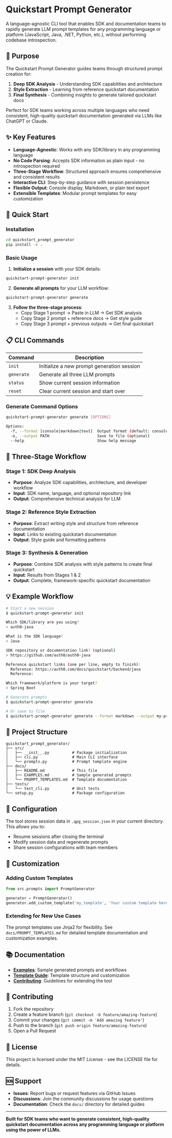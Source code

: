 # Quickstart Prompt Generator

A language-agnostic CLI tool that enables SDK and documentation teams to rapidly generate LLM prompt templates for any programming language or platform (JavaScript, Java, .NET, Python, etc.), without performing codebase introspection.

## 🎯 Purpose

The Quickstart Prompt Generator guides teams through structured prompt creation for:
1. **Deep SDK Analysis** - Understanding SDK capabilities and architecture
2. **Style Extraction** - Learning from reference quickstart documentation
3. **Final Synthesis** - Combining insights to generate tailored quickstart docs

Perfect for SDK teams working across multiple languages who need consistent, high-quality quickstart documentation generated via LLMs like ChatGPT or Claude.

## ✨ Key Features

- **Language-Agnostic**: Works with any SDK/library in any programming language
- **No Code Parsing**: Accepts SDK information as plain input - no introspection required
- **Three-Stage Workflow**: Structured approach ensures comprehensive and consistent results
- **Interactive CLI**: Step-by-step guidance with session persistence
- **Flexible Output**: Console display, Markdown, or plain text export
- **Extensible Templates**: Modular prompt templates for easy customization

## 🚀 Quick Start

### Installation

```bash
cd quickstart_prompt_generator
pip install -e .
```

### Basic Usage

1. **Initialize a session** with your SDK details:
```bash
quickstart-prompt-generator init
```

2. **Generate all prompts** for your LLM workflow:
```bash
quickstart-prompt-generator generate
```

3. **Follow the three-stage process**:
   - Copy Stage 1 prompt → Paste in LLM → Get SDK analysis
   - Copy Stage 2 prompt + reference docs → Get style guide  
   - Copy Stage 3 prompt + previous outputs → Get final quickstart

## 📋 CLI Commands

| Command | Description |
|---------|-------------|
| `init` | Initialize a new prompt generation session |
| `generate` | Generate all three LLM prompts |
| `status` | Show current session information |
| `reset` | Clear current session and start over |

### Generate Command Options

```bash
quickstart-prompt-generator generate [OPTIONS]

Options:
  -f, --format [console|markdown|text]  Output format (default: console)
  -o, --output PATH                     Save to file (optional)
  --help                                Show help message
```

## 🔄 Three-Stage Workflow

### Stage 1: SDK Deep Analysis
- **Purpose**: Analyze SDK capabilities, architecture, and developer workflow
- **Input**: SDK name, language, and optional repository link
- **Output**: Comprehensive technical analysis for LLM

### Stage 2: Reference Style Extraction  
- **Purpose**: Extract writing style and structure from reference documentation
- **Input**: Links to existing quickstart documentation
- **Output**: Style guide and formatting patterns

### Stage 3: Synthesis & Generation
- **Purpose**: Combine SDK analysis with style patterns to create final quickstart
- **Input**: Results from Stages 1 & 2
- **Output**: Complete, framework-specific quickstart documentation

## 💡 Example Workflow

```bash
# Start a new session
$ quickstart-prompt-generator init

Which SDK/library are you using?
> auth0-java

What is the SDK language?
> Java

SDK repository or documentation link? (optional)
> https://github.com/auth0/auth0-java

Reference quickstart links (one per line, empty to finish):
  Reference: https://auth0.com/docs/quickstart/backend/java
  Reference: 

Which framework/platform is your target?
> Spring Boot

# Generate prompts
$ quickstart-prompt-generator generate

# Or save to file
$ quickstart-prompt-generator generate --format markdown --output my-prompts.md
```

## 📁 Project Structure

```
quickstart_prompt_generator/
├── src/
│   ├── __init__.py          # Package initialization
│   ├── cli.py               # Main CLI interface
│   └── prompts.py           # Prompt template engine
├── docs/
│   ├── README.md            # This file
│   ├── EXAMPLES.md          # Sample generated prompts
│   └── PROMPT_TEMPLATES.md  # Template documentation
├── tests/
│   └── test_cli.py          # Unit tests
└── setup.py                 # Package configuration
```

## 🔧 Configuration

The tool stores session data in `.qpg_session.json` in your current directory. This allows you to:
- Resume sessions after closing the terminal
- Modify session data and regenerate prompts
- Share session configurations with team members

## 🎨 Customization

### Adding Custom Templates

```python
from src.prompts import PromptGenerator

generator = PromptGenerator()
generator.add_custom_template('my_template', 'Your custom template here')
```

### Extending for New Use Cases

The prompt templates use Jinja2 for flexibility. See `docs/PROMPT_TEMPLATES.md` for detailed template documentation and customization examples.

## 📚 Documentation

- **[Examples](docs/EXAMPLES.md)**: Sample generated prompts and workflows
- **[Template Guide](docs/PROMPT_TEMPLATES.md)**: Template structure and customization
- **[Contributing](#)**: Guidelines for extending the tool

## 🤝 Contributing

1. Fork the repository
2. Create a feature branch (`git checkout -b feature/amazing-feature`)
3. Commit your changes (`git commit -m 'Add amazing feature'`)
4. Push to the branch (`git push origin feature/amazing-feature`)
5. Open a Pull Request

## 📄 License

This project is licensed under the MIT License - see the LICENSE file for details.

## 🆘 Support

- **Issues**: Report bugs or request features via GitHub Issues
- **Discussions**: Join the community discussions for usage questions
- **Documentation**: Check the `docs/` directory for detailed guides

---

**Built for SDK teams who want to generate consistent, high-quality quickstart documentation across any programming language or platform using the power of LLMs.**
